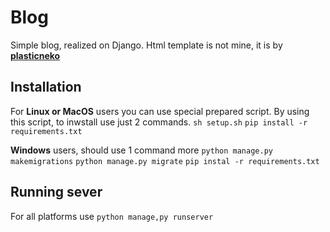 # Blog
Simple blog, realized on Django. Html template is not mine, it is by [**plasticneko**](http://github.com/plasticneko "**plasticneko**")
## Installation 
For **Linux or MacOS** users you can use special prepared script. By using this script, to inwstall use just 2 commands.
`sh setup.sh`
`pip install -r requirements.txt`

**Windows** users, should use 1 command more
`python manage.py makemigrations`
`python manage.py migrate`
`pip instal -r requirements.txt`

## Running sever

For all platforms use
`python manage,py runserver`
